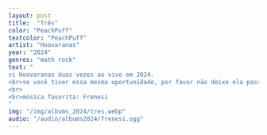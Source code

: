 ```yaml
---
layout: post
title:  "Três"
color: "PeachPuff"
textcolor: "PeachPuff"
artist: "Hoovaranas"
year: "2024"
genres: "math rock"
text: "
vi Hoovaranas duas vezes ao vivo em 2024.
<br>se você tiver essa mesma oportunidade, por favor não deixe ela passar.
<br>
<br>música favorita: Frenesi
"
img: "/img/albums_2024/tres.webp"
audio: "/audio/albums2024/frenesi.ogg"
---
```

